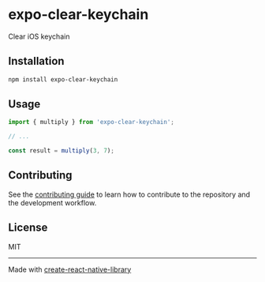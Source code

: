 # expo-clear-keychain

Clear iOS keychain

## Installation

```sh
npm install expo-clear-keychain
```

## Usage


```js
import { multiply } from 'expo-clear-keychain';

// ...

const result = multiply(3, 7);
```


## Contributing

See the [contributing guide](CONTRIBUTING.md) to learn how to contribute to the repository and the development workflow.

## License

MIT

---

Made with [create-react-native-library](https://github.com/callstack/react-native-builder-bob)
